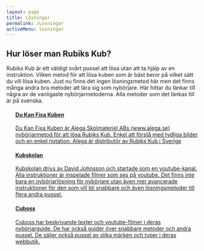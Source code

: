 ```yaml
---
layout: page
title: Lösningar
permalink: /Losningar
activeMenu: losningar
---
```

<h2>Hur löser man Rubiks Kub?</h2>
<p>
Rubiks Kub är ett väldigt svårt pussel att lösa utan att ta hjälp av en instruktion. Vilken metod för att lösa kuben som är bäst beror 
på vilket sätt du vill lösa kuben. Just nu finns det ingen lösningsmetod här men det finns många andra bra metoder att lära sig som nybörjare. 
Här hittar du länkar till några av de vanligaste nybörjarmetoderna. Alla metoder som det länkas till är på svenska. 
</p>
<ul class="list-group">
  <a href="http://www.dukanfixakuben.se/html/steg_1.html" class="list-group-item" target="_blank">
    <h4 class="list-group-item-heading">Du Kan Fixa Kuben</h4>
    <p class="list-group-item-text">Du Kan Fixa Kuben är Alega Skolmateriel ABs (www.alega.se) nybörjarmetod 
    för att lösa Rubiks Kub. Enkel att förstå med tydliga bilder och en enkel notation. Alega är distributör av Rubiks Kub i Sverige</p>
  </a>
  <a href="http://www.kubskolan.se" class="list-group-item" target="_blank">
    <h4 class="list-group-item-heading">Kubskolan</h4>
    <p class="list-group-item-text">Kubskolan drivs av David Johnsson och startade som en youtube-kanal. Alla instruktioner är inspelade filmer som ses 
    på youtube. Det finns inte bara en nybörjarlösning för nybörjare utan även mer avancerade instruktioner för den som vill bli snabbare och även lösningsmetoder till 
    flera andra pussel. </p>
  </a>
  <a href="http://www.cuboss.se/lar-dig-losa-rubiks-kub/" class="list-group-item" target="_blank">
    <h4 class="list-group-item-heading">Cuboss</h4>
    <p class="list-group-item-text">Cuboss har beskrivande texter och youtube-filmer i deras nybörjarguide. 
    De har också guider över snabbare metoder och andra pussel. De säljer också pussel av olika märken och typer i deras webbutik. </p>
  </a>
  
  
</ul>
